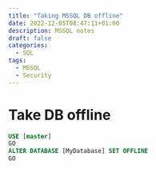 ```yaml
---
title: "Taking MSSQL DB offline"
date: 2022-12-05T08:47:11+01:00
description: MSSQL notes
draft: false
categories:
  - SQL
tags:
  - MSSQL
  - Security
---
```

# Take DB offline

```sql
USE [master]
GO
ALTER DATABASE [MyDatabase] SET OFFLINE
GO
```
